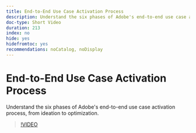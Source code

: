 ```yaml
---
title: End-to-End Use Case Activation Process
description: Understand the six phases of Adobe's end-to-end use case activation process, from ideation to optimization.
doc-type: Short Video
duration: 213
index: no
hide: yes
hidefromtoc: yes
recommendations: noCatalog, noDisplay
---
```


# End-to-End Use Case Activation Process

Understand the six phases of Adobe's end-to-end use case activation process, from ideation to optimization.

<!-- 65_S651_3442537_212_endtoend-use-case-activation-process -->
>[!VIDEO](https://video.tv.adobe.com/v/3458248/?learn=on&enablevpops=true)
